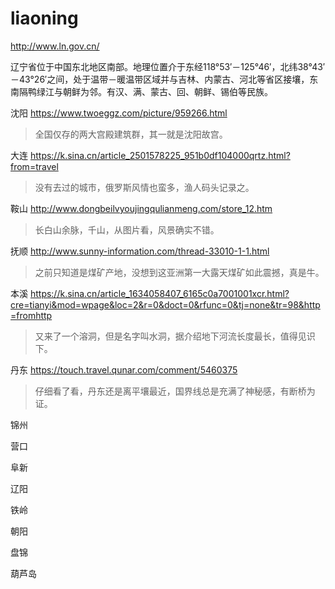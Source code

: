 # liaoning

http://www.ln.gov.cn/

辽宁省位于中国东北地区南部。地理位置介于东经118°53′－125°46′，北纬38°43′－43°26′之间，处于温带－暖温带区域并与吉林、内蒙古、河北等省区接壤，东南隔鸭绿江与朝鲜为邻。有汉、满、蒙古、回、朝鲜、锡伯等民族。

沈阳 https://www.twoeggz.com/picture/959266.html

> 全国仅存的两大宫殿建筑群，其一就是沈阳故宫。

大连 https://k.sina.cn/article_2501578225_951b0df104000qrtz.html?from=travel

> 没有去过的城市，俄罗斯风情也蛮多，渔人码头记录之。

鞍山 http://www.dongbeilvyoujingqulianmeng.com/store_12.htm

> 长白山余脉，千山，从图片看，风景确实不错。

抚顺 http://www.sunny-information.com/thread-33010-1-1.html

> 之前只知道是煤矿产地，没想到这亚洲第一大露天煤矿如此震撼，真是牛。

本溪 https://k.sina.cn/article_1634058407_6165c0a7001001xcr.html?cre=tianyi&mod=wpage&loc=2&r=0&doct=0&rfunc=0&tj=none&tr=98&http=fromhttp

> 又来了一个溶洞，但是名字叫水洞，据介绍地下河流长度最长，值得见识下。

丹东 https://touch.travel.qunar.com/comment/5460375

> 仔细看了看，丹东还是离平壤最近，国界线总是充满了神秘感，有断桥为证。

锦州

营口

阜新

辽阳

铁岭

朝阳

盘锦

葫芦岛